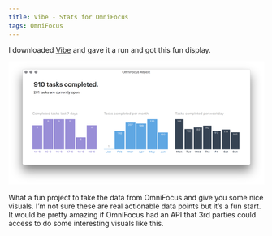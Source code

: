 ```yaml
---
title: Vibe - Stats for OmniFocus
tags: OmniFocus
---
```


I downloaded [Vibe](https://github.com/tschoffelen/vibe) and gave it a run and got this fun display.

![Vibe Screenshot](/assets/posts/2016/vibe-screenshot.png)
  
What a fun project to take the data from OmniFocus and give you some nice visuals. I’m not sure these are real actionable data points but it’s a fun start. It would be pretty amazing if OmniFocus had an API that 3rd parties could access to do some interesting visuals like this.
